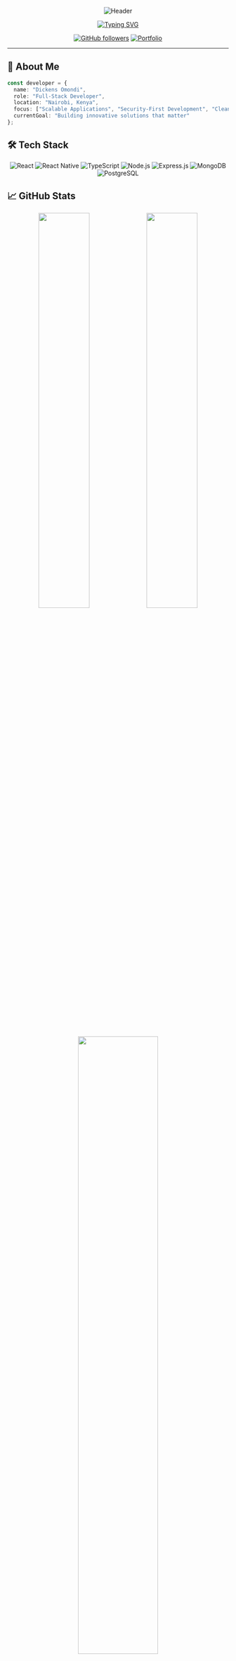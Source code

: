 
<div align="center">

![Header](https://capsule-render.vercel.app/api?type=waving&color=0891b2&height=120&section=header&text=DICKENS%20OMONDI&fontSize=40&fontColor=ffffff&animation=fadeIn)

[![Typing SVG](https://readme-typing-svg.demolab.com?font=Inter&weight=500&size=22&duration=3000&pause=1000&color=0891b2&center=true&vCenter=true&width=600&lines=Full-Stack+Developer;Cybersecurity+Enthusiast;Clean+Code+Architect)](https://git.io/typing-svg)

[![GitHub followers](https://img.shields.io/github/followers/dikie001?style=for-the-badge&logo=github&logoColor=white&labelColor=1f2937&color=0891b2)](https://github.com/dikie001)
[![Portfolio](https://img.shields.io/badge/Portfolio-dikie.dev-0891b2?style=for-the-badge&logo=react&logoColor=white&labelColor=1f2937)](https://dikie.dev)

</div>

---

## 🚀 About Me

```typescript
const developer = {
  name: "Dickens Omondi",
  role: "Full-Stack Developer",
  location: "Nairobi, Kenya",
  focus: ["Scalable Applications", "Security-First Development", "Clean Architecture"],
  currentGoal: "Building innovative solutions that matter"
};
```

## 🛠️ Tech Stack

<div align="center">

![React](https://img.shields.io/badge/React-20232A?style=for-the-badge&logo=react&logoColor=61DAFB)
![React Native](https://img.shields.io/badge/React%20Native-20232A?style=for-the-badge&logo=react&logoColor=61DAFB)
![TypeScript](https://img.shields.io/badge/TypeScript-007ACC?style=for-the-badge&logo=typescript&logoColor=white)
![Node.js](https://img.shields.io/badge/Node.js-43853D?style=for-the-badge&logo=node.js&logoColor=white)
![Express.js](https://img.shields.io/badge/Express.js-404D59?style=for-the-badge&logo=express&logoColor=white)
![MongoDB](https://img.shields.io/badge/MongoDB-4EA94B?style=for-the-badge&logo=mongodb&logoColor=white)
![PostgreSQL](https://img.shields.io/badge/PostgreSQL-316192?style=for-the-badge&logo=postgresql&logoColor=white)


</div>

## 📈 GitHub Stats

<div align="center">

<img width="48%" src="https://github-readme-stats.vercel.app/api?username=dikie001&show_icons=true&theme=tokyonight&hide_border=true&bg_color=0d1117&title_color=0891b2&icon_color=0891b2" />
<img width="48%" src="https://github-readme-streak-stats.herokuapp.com?user=dikie001&theme=tokyonight&hide_border=true&background=0d1117&stroke=0891b2&ring=0891b2&fire=f97316" />

<img width="60%" src="https://github-readme-stats.vercel.app/api/top-langs/?username=dikie001&layout=compact&theme=tokyonight&hide_border=true&bg_color=0d1117&title_color=0891b2" />

</div>

## 📫 Connect With Me

<div align="center">

[![LinkedIn](https://img.shields.io/badge/LinkedIn-0077B5?style=for-the-badge&logo=linkedin&logoColor=white)](https://linkedin.com/in/dickens-omondi)
[![Twitter](https://img.shields.io/badge/Twitter-1DA1F2?style=for-the-badge&logo=twitter&logoColor=white)](https://twitter.com/dikie001)
[![Email](https://img.shields.io/badge/Email-D14836?style=for-the-badge&logo=gmail&logoColor=white)](mailto:dickens@dikie.dev)

---

*Code is poetry written in logic.* – Building tomorrow's solutions today.

</div>
